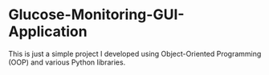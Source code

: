 # Glucose-Monitoring-GUI-Application
This is just a simple project I developed using Object-Oriented Programming (OOP) and various Python libraries.
